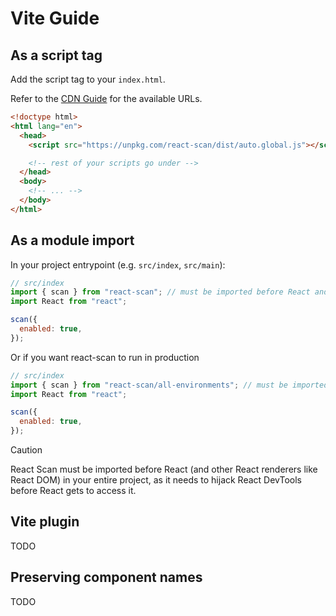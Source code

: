 # Vite Guide

## As a script tag

Add the script tag to your `index.html`.

Refer to the [CDN Guide](https://github.com/aidenybai/react-scan/blob/main/docs/installation/cdn.md) for the available URLs.

```html
<!doctype html>
<html lang="en">
  <head>
    <script src="https://unpkg.com/react-scan/dist/auto.global.js"></script>

    <!-- rest of your scripts go under -->
  </head>
  <body>
    <!-- ... -->
  </body>
</html>
```

## As a module import

In your project entrypoint (e.g. `src/index`, `src/main`):

```jsx
// src/index
import { scan } from "react-scan"; // must be imported before React and React DOM
import React from "react";

scan({
  enabled: true,
});
```

Or if you want react-scan to run in production

```jsx
// src/index
import { scan } from "react-scan/all-environments"; // must be imported before React and React DOM
import React from "react";

scan({
  enabled: true,
});
```

> [!CAUTION]
> React Scan must be imported before React (and other React renderers like React DOM) in your entire project, as it needs to hijack React DevTools before React gets to access it.

## Vite plugin

TODO

## Preserving component names

TODO
